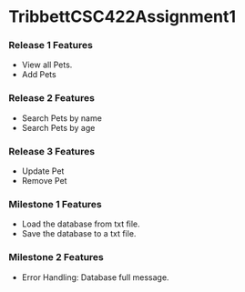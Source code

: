 # TribbettCSC422Assignment1

### Release 1 Features

- View all Pets.
- Add Pets

### Release 2 Features

- Search Pets by name
- Search Pets by age

### Release 3 Features

- Update Pet
- Remove Pet

### Milestone 1 Features

- Load the database from txt file.
- Save the database to a txt file. 

### Milestone 2 Features 

- Error Handling: Database full message.
